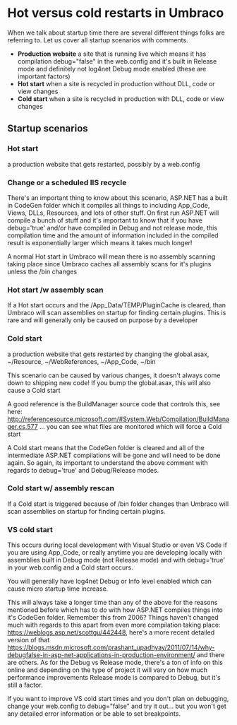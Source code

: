 # Hot versus cold restarts in Umbraco

When we talk about startup time there are several different things folks are referring to. Let us cover all startup scenarios with comments.

* **Production website** a site that is running live which means it has compilation debug="false" in the web.config and it's built in Release mode and definitely not log4net Debug mode enabled (these are important factors)
* **Hot start** when a site is recycled in production without DLL, code or view changes
* **Cold start** when a site is recycled in production with DLL, code or view changes

## Startup scenarios

### Hot start
a production website that gets restarted, possibly by a web.config 

### Change or a scheduled IIS recycle
There's an important thing to know about this scenario, ASP.NET has a built in CodeGen folder which it compiles all things to including App_Code, Views, DLLs, Resources, and lots of other stuff. On first run ASP.NET will compile a bunch of stuff and it's important to know that if you have debug='true' and/or have compiled in Debug and not release mode, this compilation time and the amount of information included in the compiled result is exponentially larger which means it takes much longer!

A normal Hot start in Umbraco will mean there is no assembly scanning taking place since Umbraco caches all assembly scans for it's plugins unless the /bin changes

### Hot start /w assembly scan

If a Hot start occurs and the /App_Data/TEMP/PluginCache is cleared, than Umbraco will scan assemblies on startup for finding certain plugins.
        This is rare and will generally only be caused on purpose by a developer

### Cold start

a production website that gets restarted by changing the global.asax, ~/Resource, ~/WebReferences, ~/App_Code, ~/bin

This scenario can be caused by various changes, it doesn't always come down to shipping new code! If you bump the global.asax, this will also cause a Cold start

A good reference is the BuildManager source code that controls this, see here: http://referencesource.microsoft.com/#System.Web/Compilation/BuildManager.cs,577 ... you can see what files are monitored which will force a Cold start

A Cold start means that the CodeGen folder is cleared and all of the intermediate ASP.NET compilations will be gone and will need to be done again. So again, its important to understand the above comment with regards to debug='true' and Debug/Release modes.

### Cold start w/ assembly rescan

If a Cold start is triggered because of /bin folder changes than Umbraco will scan assemblies on startup for finding certain plugins.

### VS cold start

This occurs during local development with Visual Studio or even VS Code if you are using App_Code, or really anytime you are developing locally with assemblies built in Debug mode (not Release mode) and with debug='true' in your web.config and a Cold start occurs.

You will generally have log4net Debug or Info level enabled which can cause micro startup time increase.

This will always take a longer time than any of the above for the reasons mentioned before which has to do with how ASP.NET compiles things into it's CodeGen folder. Remember this from 2006? Things haven't changed much with regards to this apart from even more compilation taking place: https://weblogs.asp.net/scottgu/442448, here's a more recent detailed version of that https://blogs.msdn.microsoft.com/prashant_upadhyay/2011/07/14/why-debugfalse-in-asp-net-applications-in-production-environment/ and there are others. As for the Debug vs Release mode, there's a ton of info on this online and depending on the type of project it will vary on how much performance improvements Release mode is compared to Debug, but it's still a factor.

If you want to improve VS cold start times and you don't plan on debugging, change your web.config to debug="false" and try it out... but you won't get any detailed error information or be able to set breakpoints.
